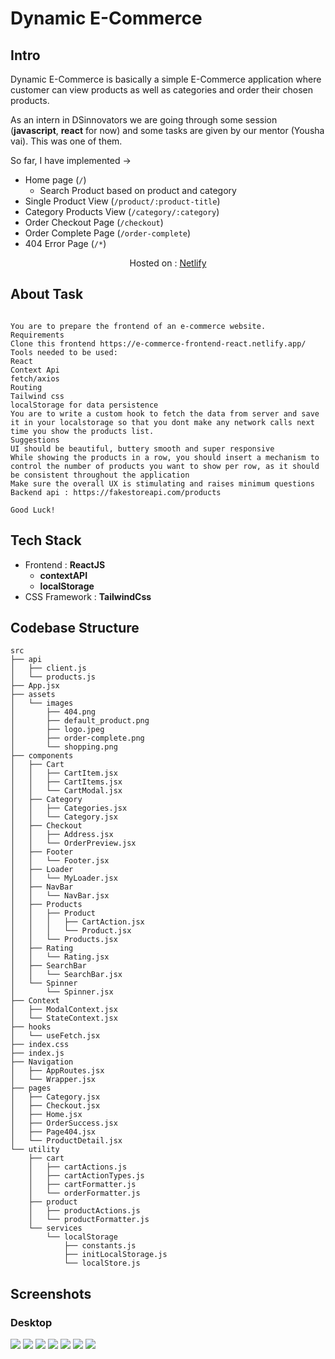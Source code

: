 # Dynamic E-Commerce

## Intro

Dynamic E-Commerce is basically a simple E-Commerce application where customer can view products as well as categories and order their chosen products.

As an intern in DSinnovators we are going through some session (**javascript**, **react** for now) and some tasks are given by our mentor (Yousha vai). This was one of them.

So far, I have implemented ->

- Home page (`/`)
  - Search Product based on product and category
- Single Product View (`/product/:product-title`)
- Category Products View (`/category/:category`)
- Order Checkout Page (`/checkout`)
- Order Complete Page (`/order-complete`)
- 404 Error Page (`/*`)

<p align='center'>Hosted on : <a href="https://dynamic-e-commerce.netlify.app/">Netlify</a></p>

## About Task

```

You are to prepare the frontend of an e-commerce website.
Requirements
Clone this frontend https://e-commerce-frontend-react.netlify.app/
Tools needed to be used:
React
Context Api
fetch/axios
Routing
Tailwind css
localStorage for data persistence
You are to write a custom hook to fetch the data from server and save it in your localstorage so that you dont make any network calls next time you show the products list.
Suggestions
UI should be beautiful, buttery smooth and super responsive
While showing the products in a row, you should insert a mechanism to control the number of products you want to show per row, as it should be consistent throughout the application
Make sure the overall UX is stimulating and raises minimum questions
Backend api : https://fakestoreapi.com/products

Good Luck!

```

## Tech Stack

- Frontend : **ReactJS**
  - **contextAPI**
  - **localStorage**
- CSS Framework : **TailwindCss**

## Codebase Structure

```
src
├── api
│   ├── client.js
│   └── products.js
├── App.jsx
├── assets
│   └── images
│       ├── 404.png
│       ├── default_product.png
│       ├── logo.jpeg
│       ├── order-complete.png
│       └── shopping.png
├── components
│   ├── Cart
│   │   ├── CartItem.jsx
│   │   ├── CartItems.jsx
│   │   └── CartModal.jsx
│   ├── Category
│   │   ├── Categories.jsx
│   │   └── Category.jsx
│   ├── Checkout
│   │   ├── Address.jsx
│   │   └── OrderPreview.jsx
│   ├── Footer
│   │   └── Footer.jsx
│   ├── Loader
│   │   └── MyLoader.jsx
│   ├── NavBar
│   │   └── NavBar.jsx
│   ├── Products
│   │   ├── Product
│   │   │   ├── CartAction.jsx
│   │   │   └── Product.jsx
│   │   └── Products.jsx
│   ├── Rating
│   │   └── Rating.jsx
│   ├── SearchBar
│   │   └── SearchBar.jsx
│   └── Spinner
│       └── Spinner.jsx
├── Context
│   ├── ModalContext.jsx
│   └── StateContext.jsx
├── hooks
│   └── useFetch.jsx
├── index.css
├── index.js
├── Navigation
│   ├── AppRoutes.jsx
│   └── Wrapper.jsx
├── pages
│   ├── Category.jsx
│   ├── Checkout.jsx
│   ├── Home.jsx
│   ├── OrderSuccess.jsx
│   ├── Page404.jsx
│   └── ProductDetail.jsx
└── utility
    ├── cart
    │   ├── cartActions.js
    │   ├── cartActionTypes.js
    │   ├── cartFormatter.js
    │   └── orderFormatter.js
    ├── product
    │   ├── productActions.js
    │   └── productFormatter.js
    └── services
        └── localStorage
            ├── constants.js
            ├── initLocalStorage.js
            └── localStore.js

```

## Screenshots

### Desktop

![](screenshots/home.png)
![](screenshots/search.png)
![](screenshots/product.png)
![](screenshots/category.png)
![](screenshots/checkout.png)
![](screenshots/order-complete.png)
![](screenshots/404.png)
